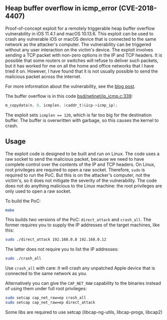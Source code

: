## Heap buffer overflow in icmp_error (CVE-2018-4407)

Proof-of-concept exploit for a remotely triggerable heap buffer overflow vulnerability in iOS 11.4.1 and macOS 10.13.6. This exploit can be used to crash any vulnerable iOS or macOS device that is connected to the same network as the attacker's computer. The vulnerability can be triggered without any user interaction on the victim's device. The exploit involves sending a TCP packet with non-zero options in the IP and TCP headers. It is possible that some routers or switches will refuse to deliver such packets, but it has worked for me on all the home and office networks that I have tried it on. However, I have found that it is not usually possible to send the malicious packet across the internet. 

For more information about the vulnerability, see the [blog post](https://securitylab.github.com/research/apple-xnu-icmp-error-CVE-2018-4407/).

The buffer overflow is in this code [bsd/netinet/ip_icmp.c:339](https://github.com/apple/darwin-xnu/blob/0a798f6738bc1db01281fc08ae024145e84df927/bsd/netinet/ip_icmp.c#L339):

```c
m_copydata(n, 0, icmplen, (caddr_t)&icp->icmp_ip);
```

The exploit sets `icmplen == 120`, which is far too big for the destination buffer. The buffer is overwritten with garbage, so this causes the kernel to crash.

## Usage

The exploit code is designed to be built and run on Linux. The code uses a raw socket to send the malicious packet, because we need to have complete control over the contents of the IP and TCP headers. On Linux, root privileges are required to open a raw socket. Therefore, `sudo` is required to run the PoC. But this is on the attacker's computer, not the victim's, so it does not mitigate the severity of the vulnerability. The code does not do anything malicious to the Linux machine: the root privileges are only used to open a raw socket.

To build the PoC:

```bash
make
```

This builds two versions of the PoC: `direct_attack` and `crash_all`. The former requires you to supply the IP addresses of the target machines, like this:

```bash
sudo ./direct_attack 192.168.0.8 192.168.0.12
```

The latter does not require you to list the IP addresses:

```bash
sudo ./crash_all
```

Use `crash_all` with care: it will crash any unpatched Apple device that is connected to the same network as you.

Alternatively you can give the `CAP_NET_RAW` capability to the binaries instead of using them under full root privileges:

```bash
sudo setcap cap_net_raw=ep crash_all
sudo setcap cap_net_raw=ep direct_attack
```

Some libs are required to use setcap (libcap-ng-utils, libcap-progs, libcap2)
